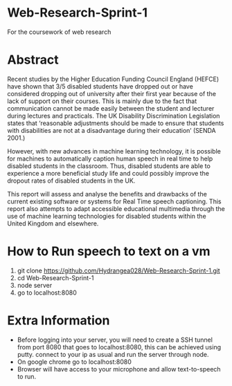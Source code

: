 # Web-Research-Sprint-1
For the coursework of web research


# Abstract
Recent studies by the Higher Education Funding Council England (HEFCE) have shown that 3/5 disabled students have dropped out or have considered dropping out of university after their first year because of the lack of support on their courses. This is mainly due to the fact that communication cannot be made easily between the student and lecturer during lectures and practicals. The UK Disability Discrimination Legislation states that ‘reasonable adjustments should be made to ensure that students with disabilities are not at a disadvantage during their education’ (SENDA 2001.)

However, with new advances in machine learning technology, it is possible for machines to automatically caption human speech in real time to help disabled students in the classroom. Thus, disabled students are able to experience a more beneficial study life and could possibly improve the dropout rates of disabled students in the UK. 

This report will assess and analyse the benefits and drawbacks of the current existing software or systems for Real Time speech captioning. This report also attempts to adapt accessible educational multimedia through the use of machine learning technologies for disabled students within the United Kingdom and elsewhere.


# How to Run speech to text on a vm 
1. git clone https://github.com/Hydrangea028/Web-Research-Sprint-1.git
2. cd Web-Research-Sprint-1
3. node server
4. go to localhost:8080

# Extra Information
- Before logging into your server, you will need to create a SSH tunnel from port 8080 that goes to localhost:8080, this can be achieved using putty. connect to your ip as usual and run the server through node.
- On google chrome go to localhost:8080 
- Browser will have access to your microphone and allow text-to-speech to run.
